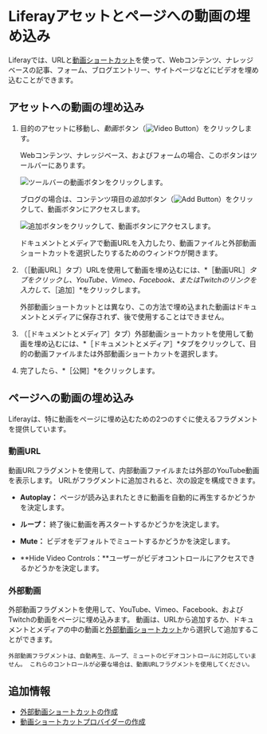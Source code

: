 # Liferayアセットとページへの動画の埋め込み

Liferayでは、URLと[動画ショートカット](./creating-external-video-shortcuts.md)を使って、Webコンテンツ、ナレッジベースの記事、フォーム、ブログエントリー、サイトページなどにビデオを埋め込むことができます。

## アセットへの動画の埋め込み

1. 目的のアセットに移動し、*動画*ボタン（![Video Button](../../../images/icon-video.png)）をクリックします。

   Webコンテンツ、ナレッジベース、およびフォームの場合、このボタンはツールバーにあります。

   ![ツールバーの動画ボタンをクリックします。](./embedding-videos-into-liferay-assets-and-pages/images/01.png)

   ブログの場合は、コンテンツ項目の*追加*ボタン（![Add Button](../../../images/icon-plus.png)）をクリックして、動画ボタンにアクセスします。

   ![追加ボタンをクリックして、動画ボタンにアクセスします。](./embedding-videos-into-liferay-assets-and-pages/images/02.png)

   ドキュメントとメディアで動画URLを入力したり、動画ファイルと外部動画ショートカットを選択したりするためのウィンドウが開きます。

1. （［動画URL］タブ）URLを使用して動画を埋め込むには、*［動画URL］*タブをクリックし、YouTube、Vimeo、Facebook、またはTwitchのリンクを入力して、*［追加］*をクリックします。

   外部動画ショートカットとは異なり、この方法で埋め込まれた動画はドキュメントとメディアに保存されず、後で使用することはできません。

1. （［ドキュメントとメディア］タブ）外部動画ショートカットを使用して動画を埋め込むには、*［ドキュメントとメディア］*タブをクリックして、目的の動画ファイルまたは外部動画ショートカットを選択します。

1. 完了したら、*［公開］*をクリックします。

## ページへの動画の埋め込み

Liferayは、特に動画をページに埋め込むための2つのすぐに使えるフラグメントを提供しています。

### 動画URL

動画URLフラグメントを使用して、内部動画ファイルまたは外部のYouTube動画を表示します。 URLがフラグメントに追加されると、次の設定を構成できます。

   * **Autoplay：** ページが読み込まれたときに動画を自動的に再生するかどうかを決定します。

   * **ループ：** 終了後に動画を再スタートするかどうかを決定します。

   * **Mute：** ビデオをデフォルトでミュートするかどうかを決定します。

   * **Hide Video Controls：**ユーザーがビデオコントロールにアクセスできるかどうかを決定します。

### 外部動画

外部動画フラグメントを使用して、YouTube、Vimeo、Facebook、およびTwitchの動画をページに埋め込みます。 動画は、URLから追加するか、ドキュメントとメディアの中の動画と[外部動画ショートカット](creating-external-video-shortcuts.md)から選択して追加することができます。

```{note}
外部動画フラグメントは、自動再生、ループ、ミュートのビデオコントロールに対応していません。 これらのコントロールが必要な場合は、動画URLフラグメントを使用してください。
```

## 追加情報

* [外部動画ショートカットの作成](./creating-external-video-shortcuts.md)
* [動画ショートカットプロバイダーの作成](../developer-guide/creating-video-shortcut-providers.md)
